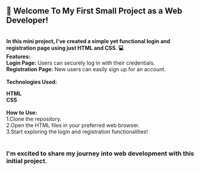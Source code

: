 <html>
<h2><strong>🚀 Welcome To My First Small Project as a Web Developer!</h2>
  <br>
  In this mini project, I've created a simple yet functional login and registration page using just HTML and CSS. 💻</strong>
<br>
<strong>Features:</strong>
  <br>
<strong>Login Page:</strong> Users can securely log in with their credentials.
  <br>
<strong>Registration Page:</strong> New users can easily sign up for an account.
<br><br>
<strong>Technologies Used:</strong>
<br>
                                
<strong>HTML</strong>
<br>
<strong>CSS</strong>
  <br><br>
<strong>How to Use:</strong>
<br>
1.Clone the repository.
<br>
2.Open the HTML files in your preferred web browser.
<br>
3.Start exploring the login and registration functionalities!
  <br><br>
<h3><strong>I'm excited to share my journey into web development with this initial project.</strong></h3>
</html>
